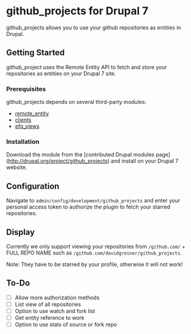 # github_projects for Drupal 7

github_projects allows you to use your github repositories as entities in
Drupal.

## Getting Started

github_project uses the Remote Entity API to fetch and store your repositories
as entities on your Drupal 7 site.

### Prerequisites

github_projects depends on several third-party modules:

+ [remote_entity](https://www.drupal.org/project/remote_entity)
+ [clients](https://www.drupal.org/project/clients)
+ [efq_views](https://www.drupal.org/project/efq_views)

### Installation

Download the module from the [contributed Drupal modules page]
(http://drupal.org/project/github_projects) and install on your Drupal 7
website.

## Configuration

Navigate to `admin/config/development/github_projects` and enter your personal
access token to authorize the plugin to fetch your starred repositories.

## Display

Currently we only support viewing your repositories from `/github.com/` + FULL
REPO NAME such as `/github.com/davidgreiner/github_projects`.

Note: They have to be starred by your profile, otherwise it will not work!

## To-Do

- [ ] Allow more authorization methods
- [ ] List view of all repositories
- [ ] Option to use watch and fork list
- [ ] Get entity reference to work
- [ ] Option to use stats of source or fork repo
